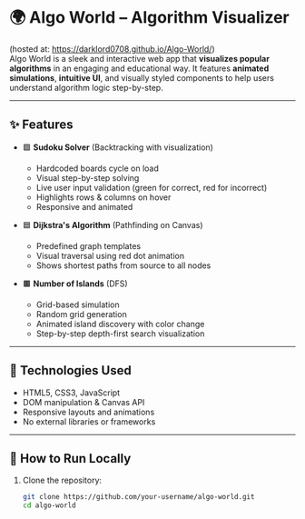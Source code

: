 # 🌍 Algo World – Algorithm Visualizer
(hosted at: https://darklord0708.github.io/Algo-World/)<br>
Algo World is a sleek and interactive web app that **visualizes popular algorithms** in an engaging and educational way. It features **animated simulations**, **intuitive UI**, and visually styled components to help users understand algorithm logic step-by-step.

---

## ✨ Features

- 🟩 **Sudoku Solver** (Backtracking with visualization)
  - Hardcoded boards cycle on load
  - Visual step-by-step solving
  - Live user input validation (green for correct, red for incorrect)
  - Highlights rows & columns on hover
  - Responsive and animated

- 🟦 **Dijkstra's Algorithm** (Pathfinding on Canvas)
  - Predefined graph templates
  - Visual traversal using red dot animation
  - Shows shortest paths from source to all nodes

- 🟫 **Number of Islands** (DFS)
  - Grid-based simulation
  - Random grid generation
  - Animated island discovery with color change
  - Step-by-step depth-first search visualization

---

## 🔧 Technologies Used

- HTML5, CSS3, JavaScript
- DOM manipulation & Canvas API
- Responsive layouts and animations
- No external libraries or frameworks

---

## 🚀 How to Run Locally

1. Clone the repository:
   ```bash
   git clone https://github.com/your-username/algo-world.git
   cd algo-world
